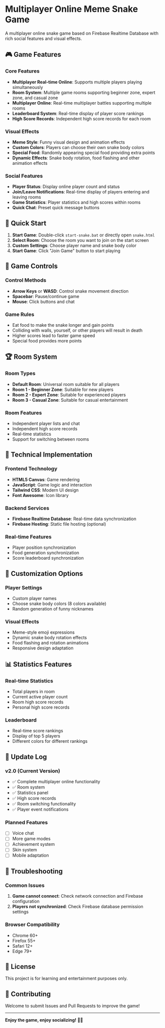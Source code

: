 # Multiplayer Online Meme Snake Game

A multiplayer online snake game based on Firebase Realtime Database with rich social features and visual effects.

## 🎮 Game Features

### Core Features
- **Multiplayer Real-time Online**: Supports multiple players playing simultaneously
- **Room System**: Multiple game rooms supporting beginner zone, expert zone, and casual zone
- **Multiplayer Online**: Real-time multiplayer battles supporting multiple rooms
- **Leaderboard System**: Real-time display of player score rankings
- **High Score Records**: Independent high score records for each room

### Visual Effects
- **Meme Style**: Funny visual design and animation effects
- **Custom Colors**: Players can choose their own snake body colors
- **Special Food**: Randomly appearing special food providing extra points
- **Dynamic Effects**: Snake body rotation, food flashing and other animation effects

### Social Features
- **Player Status**: Display online player count and status
- **Join/Leave Notifications**: Real-time display of players entering and leaving rooms
- **Game Statistics**: Player statistics and high scores within rooms
- **Quick Chat**: Preset quick message buttons

## 🚀 Quick Start

1. **Start Game**: Double-click `start-snake.bat` or directly open `snake.html`
2. **Select Room**: Choose the room you want to join on the start screen
3. **Custom Settings**: Choose player name and snake body color
4. **Start Game**: Click "Join Game" button to start playing

## 🎯 Game Controls

### Control Methods
- **Arrow Keys** or **WASD**: Control snake movement direction
- **Spacebar**: Pause/continue game
- **Mouse**: Click buttons and chat

### Game Rules
- Eat food to make the snake longer and gain points
- Colliding with walls, yourself, or other players will result in death
- Higher scores lead to faster game speed
- Special food provides more points

## 🏆 Room System

### Room Types
- **Default Room**: Universal room suitable for all players
- **Room 1 - Beginner Zone**: Suitable for new players
- **Room 2 - Expert Zone**: Suitable for experienced players
- **Room 3 - Casual Zone**: Suitable for casual entertainment

### Room Features
- Independent player lists and chat
- Independent high score records
- Real-time statistics
- Support for switching between rooms

## 🔧 Technical Implementation

### Frontend Technology
- **HTML5 Canvas**: Game rendering
- **JavaScript**: Game logic and interaction
- **Tailwind CSS**: Modern UI design
- **Font Awesome**: Icon library

### Backend Services
- **Firebase Realtime Database**: Real-time data synchronization
- **Firebase Hosting**: Static file hosting (optional)

### Real-time Features
- Player position synchronization
- Food generation synchronization
- Score leaderboard synchronization

## 🎨 Customization Options

### Player Settings
- Custom player names
- Choose snake body colors (8 colors available)
- Random generation of funny nicknames

### Visual Effects
- Meme-style emoji expressions
- Dynamic snake body rotation effects
- Food flashing and rotation animations
- Responsive design adaptation

## 📊 Statistics Features

### Real-time Statistics
- Total players in room
- Current active player count
- Room high score records
- Personal high score records

### Leaderboard
- Real-time score rankings
- Display of top 5 players
- Different colors for different rankings

## 🔄 Update Log

### v2.0 (Current Version)
- ✅ Complete multiplayer online functionality
- ✅ Room system
- ✅ Statistics panel
- ✅ High score records
- ✅ Room switching functionality
- ✅ Player event notifications

### Planned Features
- [ ] Voice chat
- [ ] More game modes
- [ ] Achievement system
- [ ] Skin system
- [ ] Mobile adaptation

## 🐛 Troubleshooting

### Common Issues
1. **Game cannot connect**: Check network connection and Firebase configuration
2. **Players not synchronized**: Check Firebase database permission settings

### Browser Compatibility
- Chrome 60+
- Firefox 55+
- Safari 12+
- Edge 79+

## 📝 License

This project is for learning and entertainment purposes only.

## 🤝 Contributing

Welcome to submit Issues and Pull Requests to improve the game!

---

**Enjoy the game, enjoy socializing!** 🐍✨ 